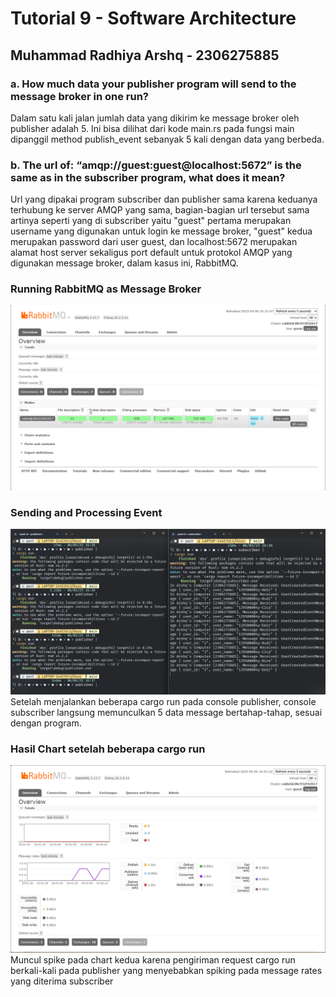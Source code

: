 # Tutorial 9 - Software Architecture

## Muhammad Radhiya Arshq - 2306275885

### a. How much data your publisher program will send to the message broker in one run?
Dalam satu kali jalan jumlah data yang dikirim ke message broker oleh publisher adalah 5. Ini bisa dilihat dari kode main.rs pada fungsi main dipanggil method publish_event sebanyak 5 kali dengan data yang berbeda.  


### b. The url of: “amqp://guest:guest@localhost:5672” is the same as in the subscriber program, what does it mean?
Url yang dipakai program subscriber dan publisher sama karena keduanya terhubung ke server AMQP yang sama, bagian-bagian url tersebut sama artinya seperti yang di subscriber yaitu "guest" pertama merupakan username yang digunakan untuk login ke message broker, "guest" kedua merupakan password dari user guest, dan localhost:5672 merupakan alamat host server sekaligus port default untuk protokol AMQP yang digunakan message broker, dalam kasus ini, RabbitMQ.

### Running RabbitMQ as Message Broker
![alt text](image_1.png)

### Sending and Processing Event
![alt text](image_2.png)
Setelah menjalankan beberapa cargo run pada console publisher, console subscriber langsung memunculkan 5 data message bertahap-tahap, sesuai dengan program.

### Hasil Chart setelah beberapa cargo run
![alt text](image_3.png)
Muncul spike pada chart kedua karena pengiriman request cargo run berkali-kali pada publisher yang menyebabkan spiking pada message rates yang diterima subscriber
